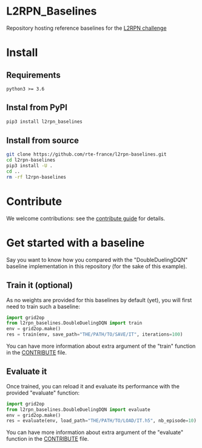 # L2RPN_Baselines
Repository hosting reference baselines for the [L2RPN challenge](https://l2rpn.chalearn.org/)

# Install 

## Requirements
`python3 >= 3.6`

## Instal from PyPI
```sh
pip3 install l2rpn_baselines
```
## Install from source
```sh
git clone https://github.com/rte-france/l2rpn-baselines.git
cd l2rpn-baselines
pip3 install -U .
cd ..
rm -rf l2rpn-baselines
```

# Contribute

We welcome contributions: see the [contribute guide](/CONTRIBUTE.md) for details.

# Get started with a baseline

Say you want to know how you compared with the "DoubleDuelingDQN" baseline implementation in this repository (for the
sake of this example).

## Train it (optional)
As no weights are provided for this baselines by default (yet), you will first need to train such a baseline:

```python
import grid2op
from l2rpn_baselines.DoubleDuelingDQN import train
env = grid2op.make()
res = train(env, save_path="THE/PATH/TO/SAVE/IT", iterations=100)
```

You can have more information about extra argument of the "train" function in the 
[CONTRIBUTE](/CONTRIBUTE.md) file.

## Evaluate it
Once trained, you can reload it and evaluate its performance with the provided "evaluate" function:

```python
import grid2op
from l2rpn_baselines.DoubleDuelingDQN import evaluate
env = grid2op.make()
res = evaluate(env, load_path="THE/PATH/TO/LOAD/IT.h5", nb_episode=10)
```

You can have more information about extra argument of the "evaluate" function in the 
[CONTRIBUTE](/CONTRIBUTE.md) file.
